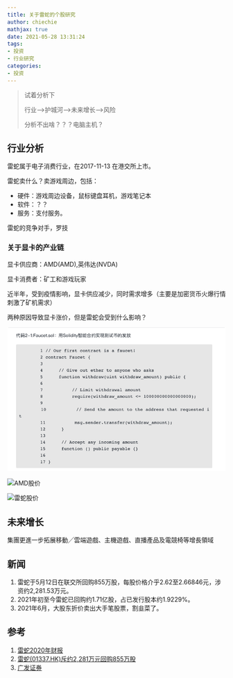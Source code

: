 ```yaml
---
title: 关于雷蛇的个股研究
author: chiechie
mathjax: true
date: 2021-05-28 13:31:24
tags:
- 投资
- 行业研究
categories: 
- 投资
---
```


> 试着分析下
> 
> 行业-->护城河-->未来增长-->风险
>
> 分析不出啥？？？电脑主机？


## 行业分析

雷蛇属于电子消费行业，在2017-11-13 在港交所上市。

雷蛇卖什么？卖游戏周边，包括：

- 硬件：游戏周边设备，鼠标键盘耳机，游戏笔记本
- 软件：？？
- 服务：支付服务。

雷蛇的竞争对手，罗技

### 关于显卡的产业链

显卡供应商：AMD(AMD),英伟达(NVDA)

显卡消费者：矿工和游戏玩家

近半年，受到疫情影响，显卡供应减少，同时需求增多（主要是加密货币火爆行情刺激了矿机需求）

两种原因导致显卡涨价，但是雷蛇会受到什么影响？

![英伟达股价](about-cryptocurrency/img.png)

![AMD股价](./img_1.png)

![雷蛇股价](./img_2.png)

## 未来增长

集團更進一步拓展移動╱雲端遊戲、主機遊戲、直播產品及電競椅等增長領域


## 新闻

1. 雷蛇于5月12日在联交所回购855万股，每股价格介乎2.62至2.66846元，涉资约2,281.53万元。 
2. 2021年初至今雷蛇已回购约1.71亿股，占已发行股本约1.9229%。
3. 2021年6月，大股东折价卖出大手笔股票，割韭菜了。

## 参考

1. [雷蛇2020年财报](https://doc.irasia.com/listco/hk/razer/annual/2020/crespress.pdf)
2. [雷蛇(01337.HK)斥约2,281万元回购855万股
](https://news.futunn.com/post/9452174?lang=zh-cn&src=2&report_type=stock&report_id=17625226&level=1&data_ticket=1615555035779921)
3. [广发证券](https://news.futunn.com/report/821714?lang=zh-cn&src=43&level=1&data_ticket=1615555035779921)